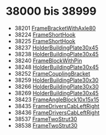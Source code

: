 # 38000 bis 38999
- 38201 [FrameBracketWithAxle80](Elements/FrameBracketWithAxle80.md)
- 38224 [FrameShortHook](Elements/FrameShortHook.md)
- 38225 [FrameShortHook](Elements/FrameShortHook.md)
- 38237 [HolderBuildingPlate30x45](Elements/HolderBuildingPlate30x45.md)
- 38238 [HolderBuildingPlate30x45](Elements/HolderBuildingPlate30x45.md)
- 38240 [FrameBlockWithPin](Elements/FrameBlockWithPin.md)
- 38248 [HolderBuildingPlate30x45](Elements/HolderBuildingPlate30x45.md)
- 38252 [FrameCouplingBracket](Elements/FrameCouplingBracket.md)
- 38259 [HolderBuildingPlate30x30](Elements/HolderBuildingPlate30x30.md)
- 38266 [HolderBuildingPlate30x30](Elements/HolderBuildingPlate30x30.md)
- 38269 [HolderBuildingPlate30x45](Elements/HolderBuildingPlate30x45.md)
- 38423 [FrameAngleBlock10x15x15](Elements/FrameAngleBlock10x15x15.md)
- 38435 [FrameDriversCabLeftRight](Elements/FrameDriversCabLeftRight.md)
- 38436 [FrameDriversCabLeftRight](Elements/FrameDriversCabLeftRight.md)
- 38537 [FrameTwoStrut30](Elements/FrameTwoStrut30.md)
- 38538 [FrameTwoStrut30](Elements/FrameTwoStrut30.md)